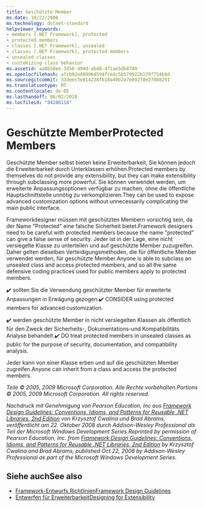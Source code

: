 ```yaml
---
title: Geschützte Member
ms.date: 10/22/2008
ms.technology: dotnet-standard
helpviewer_keywords:
- members [.NET Framework], protected
- protected members
- classes [.NET Framework], unsealed
- classes [.NET Framework], protected members
- unsealed classes
- customizing class behavior
ms.assetid: aa0b58ee-3956-494d-ab48-471ae5db8740
ms.openlocfilehash: afcb92e48996d594fcedc5b579922b179f754b9d
ms.sourcegitcommit: 33deec3e814238fb18a49b2a7e89278e27888291
ms.translationtype: MT
ms.contentlocale: de-DE
ms.lasthandoff: 06/02/2020
ms.locfileid: "84286118"
---
```

# <a name="protected-members"></a><span data-ttu-id="c8842-102">Geschützte Member</span><span class="sxs-lookup"><span data-stu-id="c8842-102">Protected Members</span></span>
<span data-ttu-id="c8842-103">Geschützte Member selbst bieten keine Erweiterbarkeit, Sie können jedoch die Erweiterbarkeit durch Unterklassen erhöhen.</span><span class="sxs-lookup"><span data-stu-id="c8842-103">Protected members by themselves do not provide any extensibility, but they can make extensibility through subclassing more powerful.</span></span> <span data-ttu-id="c8842-104">Sie können verwendet werden, um erweiterte Anpassungsoptionen verfügbar zu machen, ohne die öffentliche Hauptschnittstelle unnötig zu verkomplizieren.</span><span class="sxs-lookup"><span data-stu-id="c8842-104">They can be used to expose advanced customization options without unnecessarily complicating the main public interface.</span></span>

 <span data-ttu-id="c8842-105">Frameworkdesigner müssen mit geschützten Membern vorsichtig sein, da der Name "Protected" eine falsche Sicherheit bietet.</span><span class="sxs-lookup"><span data-stu-id="c8842-105">Framework designers need to be careful with protected members because the name "protected" can give a false sense of security.</span></span> <span data-ttu-id="c8842-106">Jeder ist in der Lage, eine nicht versiegelte Klasse zu unterteilen und auf geschützte Member zuzugreifen. Daher gelten dieselben Verteidigungsmethoden, die für öffentliche Member verwendet werden, für geschützte Member.</span><span class="sxs-lookup"><span data-stu-id="c8842-106">Anyone is able to subclass an unsealed class and access protected members, and so all the same defensive coding practices used for public members apply to protected members.</span></span>

 <span data-ttu-id="c8842-107">✔️ sollten Sie die Verwendung geschützter Member für erweiterte Anpassungen in Erwägung gezogen.</span><span class="sxs-lookup"><span data-stu-id="c8842-107">✔️ CONSIDER using protected members for advanced customization.</span></span>

 <span data-ttu-id="c8842-108">✔️ werden geschützte Member in nicht versiegelten Klassen als öffentlich für den Zweck der Sicherheits-, Dokumentations-und Kompatibilitäts Analyse behandelt.</span><span class="sxs-lookup"><span data-stu-id="c8842-108">✔️ DO treat protected members in unsealed classes as public for the purpose of security, documentation, and compatibility analysis.</span></span>

 <span data-ttu-id="c8842-109">Jeder kann von einer Klasse erben und auf die geschützten Member zugreifen.</span><span class="sxs-lookup"><span data-stu-id="c8842-109">Anyone can inherit from a class and access the protected members.</span></span>

 <span data-ttu-id="c8842-110">*Teile © 2005, 2009 Microsoft Corporation. Alle Rechte vorbehalten.*</span><span class="sxs-lookup"><span data-stu-id="c8842-110">*Portions © 2005, 2009 Microsoft Corporation. All rights reserved.*</span></span>

 <span data-ttu-id="c8842-111">*Nachdruck mit Genehmigung von Pearson Education, Inc aus [Framework Design Guidelines: Conventions, Idioms, and Patterns for Reusable .NET Libraries, 2nd Edition](https://www.informit.com/store/framework-design-guidelines-conventions-idioms-and-9780321545619) von Krzysztof Cwalina und Brad Abrams, veröffentlicht am 22. Oktober 2008 durch Addison-Wesley Professional als Teil der Microsoft Windows Development Series.*</span><span class="sxs-lookup"><span data-stu-id="c8842-111">*Reprinted by permission of Pearson Education, Inc. from [Framework Design Guidelines: Conventions, Idioms, and Patterns for Reusable .NET Libraries, 2nd Edition](https://www.informit.com/store/framework-design-guidelines-conventions-idioms-and-9780321545619) by Krzysztof Cwalina and Brad Abrams, published Oct 22, 2008 by Addison-Wesley Professional as part of the Microsoft Windows Development Series.*</span></span>

## <a name="see-also"></a><span data-ttu-id="c8842-112">Siehe auch</span><span class="sxs-lookup"><span data-stu-id="c8842-112">See also</span></span>

- [<span data-ttu-id="c8842-113">Framework-Entwurfs Richtlinien</span><span class="sxs-lookup"><span data-stu-id="c8842-113">Framework Design Guidelines</span></span>](index.md)
- [<span data-ttu-id="c8842-114">Entwerfen für Erweiterbarkeit</span><span class="sxs-lookup"><span data-stu-id="c8842-114">Designing for Extensibility</span></span>](designing-for-extensibility.md)
